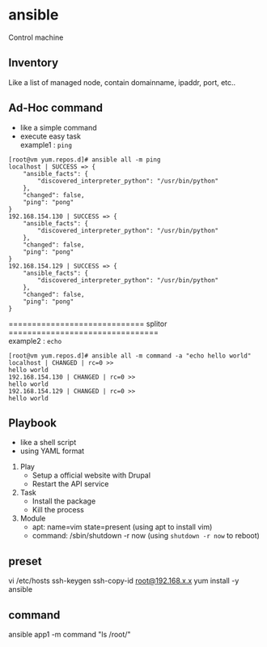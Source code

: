 # ansible
Control machine
## Inventory
Like a list of managed node, contain domainname, ipaddr, port, etc.. 
## Ad-Hoc command
- like a simple command
- execute easy task \
example1 : `ping` 
```
[root@vm yum.repos.d]# ansible all -m ping
localhost | SUCCESS => {
    "ansible_facts": {
        "discovered_interpreter_python": "/usr/bin/python"
    },
    "changed": false,
    "ping": "pong"
}
192.168.154.130 | SUCCESS => {
    "ansible_facts": {
        "discovered_interpreter_python": "/usr/bin/python"
    },
    "changed": false,
    "ping": "pong"
}
192.168.154.129 | SUCCESS => {
    "ansible_facts": {
        "discovered_interpreter_python": "/usr/bin/python"
    },
    "changed": false,
    "ping": "pong"
}

```
============================= splitor ================================\
example2 : `echo`
```
[root@vm yum.repos.d]# ansible all -m command -a "echo hello world"
localhost | CHANGED | rc=0 >>
hello world
192.168.154.130 | CHANGED | rc=0 >>
hello world
192.168.154.129 | CHANGED | rc=0 >>
hello world
```

## Playbook
- like a shell script
- using YAML format
1. Play
    * Setup a official website with Drupal
    * Restart the API service 
2. Task
    * Install the package
    * Kill the process  
3. Module
    * apt: name=vim state=present (using apt to install vim)
    * command: /sbin/shutdown -r now (using `shutdown -r now` to reboot)


## preset
vi /etc/hosts
ssh-keygen
ssh-copy-id root@192.168.x.x
yum install -y ansible

## command 
ansible app1 -m command "ls /root/"